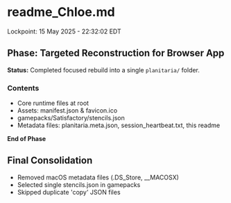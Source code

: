 # readme_Chloe.md
Lockpoint: 15 May 2025 - 22:32:02 EDT

## Phase: Targeted Reconstruction for Browser App

**Status:** Completed focused rebuild into a single `planitaria/` folder.

### Contents
- Core runtime files at root
- Assets: manifest.json & favicon.ico
- gamepacks/Satisfactory/stencils.json
- Metadata files: planitaria.meta.json, session_heartbeat.txt, this readme

**End of Phase**

## Final Consolidation
- Removed macOS metadata files (.DS_Store, __MACOSX)
- Selected single stencils.json in gamepacks
- Skipped duplicate 'copy' JSON files

